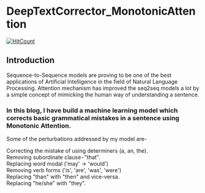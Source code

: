 # DeepTextCorrector_MonotonicAttention

[![HitCount](http://hits.dwyl.com/rishang007/DeepTextCorrector_MonotonicAttention.svg)](http://hits.dwyl.com/rishang007/DeepTextCorrector_MonotonicAttention)

## Introduction  

Sequence-to-Sequence models are proving to be one of the best applications of Artificial Intelligence in the field of Natural Language Processing. Attention mechanism has improved the seq2seq models a lot by a simple concept of mimicking the human way of understanding a sentence.  

### In this blog, I have build a machine learning model which corrects basic grammatical mistakes in a sentence using Monotonic Attention.  


Some of the perturbations addressed by my model are-  

Correcting the mistake of using determiners (a, an, the).  
Removing subordinate clause - "that".  
Replacing word modal ('may' → 'would')  
Removing verb forms ('is', 'are', 'was', 'were')  
Replacing "than" with "then" and vice-versa.  
Replacing "he/she" with "they".  
